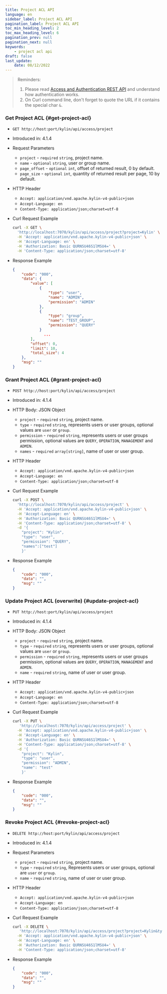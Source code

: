 ```yaml
---
title: Project ACL API
language: en
sidebar_label: Project ACL API
pagination_label: Project ACL API
toc_min_heading_level: 2
toc_max_heading_level: 6
pagination_prev: null
pagination_next: null
keywords:
    - project acl api
draft: false
last_update:
    date: 08/12/2022
---
```


> Reminders:
>
> 1. Please read [Access and Authentication REST API](../authentication.md) and understand how authentication works.
> 2. On Curl command line, don't forget to quote the URL if it contains the special char `&`.


###  Get Project ACL {#get-project-acl}

- `GET http://host:port/kylin/api/access/project`

- Introduced in: 4.1.4

- Request Parameters

  - `project` - `required` `string`, project name.
  - `name` - `optional` `string`, user or group name.
  - `page_offset` - `optional` `int`, offset of returned result, 0 by default.
  - `page_size` - `optional` `int`, quantity of returned result per page, 10 by default.

- HTTP Header

  - `Accept: application/vnd.apache.kylin-v4-public+json`
  - `Accept-Language: en`
  - `Content-Type: application/json;charset=utf-8`

- Curl Request Example

  ```sh
  curl -X GET \
    'http://localhost:7070/kylin/api/access/project?project=Kylin' \
    -H 'Accept: application/vnd.apache.kylin-v4-public+json' \
    -H 'Accept-Language: en' \
    -H 'Authorization: Basic QURNSU46S1lMSU4=' \
    -H 'Content-Type: application/json;charset=utf-8'
  ```

- Response Example

  ```json
  {
      "code": "000",
      "data": {
          "value": [
              {
                  "type": "user",
                  "name": "ADMIN",
                  "permission": "ADMIN"
              },
              {
                  "type": "group",
                  "name": "TEST_GROUP",
                  "permission": "QUERY"
              }
            	...
          ],
          "offset": 0,
          "limit": 10,
          "total_size": 4
      },
      "msg": ""
  }
  ```



###  Grant Project ACL {#grant-project-acl}

- `POST http://host:port/kylin/api/access/project`

- Introduced in: 4.1.4

- HTTP Body: JSON Object

  - `project` - `required` `string`, project name.
  - `type` - `required` `string`,  represents users or user groups, optional values are `user` or `group`.
  - `permission` - `required` `string`,  represents users or user groups permission, optional values are `QUERY`, `OPERATION`,  `MANAGEMENT` and  `ADMIN`.
  - `names` - `required` `array[string]`, name of user or user group.

- HTTP Header

  - `Accept: application/vnd.apache.kylin-v4-public+json`
  - `Accept-Language: en`
  - `Content-Type: application/json;charset=utf-8`

- Curl Request Example

  ```sh
  curl -X POST \
    'http://localhost:7070/kylin/api/access/project' \
    -H 'Accept: application/vnd.apache.kylin-v4-public+json' \
    -H 'Accept-Language: en' \
    -H 'Authorization: Basic QURNSU46S1lMSU4=' \
    -H 'Content-Type: application/json;charset=utf-8' \
    -d '{
      "project": "Kylin",
      "type": "user",
      "permission": "QUERY",
      "names":["test"]
      }'
  ```

- Response Example

  ```json
  {
      "code": "000",
      "data": "",
      "msg": ""
  }
  ```



###  Update Project ACL (overwrite) {#update-project-acl}

- `PUT http://host:port/kylin/api/access/project`

- Introduced in: 4.1.4

- HTTP Body: JSON Object
  - `project` - `required` `string`, project name.
  - `type` - `required` `string`, represents users or user groups, optional values are `user` or `group`.
  - `permission` - `required` `string`, represents users or user groups permission, optional values are `QUERY`, `OPERATION`,  `MANAGEMENT` and  `ADMIN`.
  - `name` - `required` `string`, name of user or user group.

- HTTP Header

  - `Accept: application/vnd.apache.kylin-v4-public+json`
  - `Accept-Language: en`
  - `Content-Type: application/json;charset=utf-8`

- Curl Request Example

  ```sh
  curl -X PUT \
     'http://localhost:7070/kylin/api/access/project' \
    -H 'Accept: application/vnd.apache.kylin-v4-public+json' \
    -H 'Accept-Language: en' \
    -H 'Authorization: Basic QURNSU46S1lMSU4=' \
    -H 'Content-Type: application/json;charset=utf-8' \
    -d '{
      "project": "Kylin",
      "type": "user",
      "permission": "ADMIN",
      "name": "test"
      }'
  ```

- Response Example

  ```json
  {
      "code": "000",
      "data": "",
      "msg": ""
  }
  ```



###  Revoke Project ACL {#revoke-project-acl}

- `DELETE http://host:port/kylin/api/access/project`

- Introduced in: 4.1.4

- Request Parameters

  - `project` - `required` `string`, project name. 
  - `type` - `required` `string`,  Represents users or user groups, optional are `user` or `group`.
  - `name` - `required` `string`, name of user or user group.

- HTTP Header

  - `Accept: application/vnd.apache.kylin-v4-public+json`
  - `Accept-Language: en`
  - `Content-Type: application/json;charset=utf-8`

- Curl Request Example

  ```sh
  curl -X DELETE \
     'http://localhost:7070/kylin/api/access/project?project=Kylin&type=user&name=test' \
    -H 'Accept: application/vnd.apache.kylin-v4-public+json' \
    -H 'Accept-Language: en' \
    -H 'Authorization: Basic QURNSU46S1lMSU4=' \
    -H 'Content-Type: application/json;charset=utf-8'
  ```

- Response Example

  ```json
  {
      "code": "000",
      "data": "",
      "msg": ""
  }
  ```



